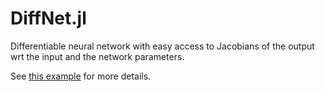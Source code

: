 # DiffNet.jl
Differentiable neural network with easy access to Jacobians of the output wrt the input and the network parameters.

See [this example](../blob/main/examples/example.jl) for more details.
